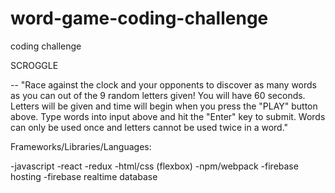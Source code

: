 # word-game-coding-challenge

coding challenge

SCROGGLE

-- "Race against the clock and your opponents to discover as many words as you can out of the 9 random letters given! 
    You will have 60 seconds. Letters will be given and time will begin when you press the "PLAY" button above. 
    Type words into input above and hit the "Enter" key to submit. Words can only be used once and letters cannot be used         twice in a word."
    
Frameworks/Libraries/Languages:

-javascript
-react
-redux
-html/css (flexbox)
-npm/webpack
-firebase hosting
-firebase realtime database
